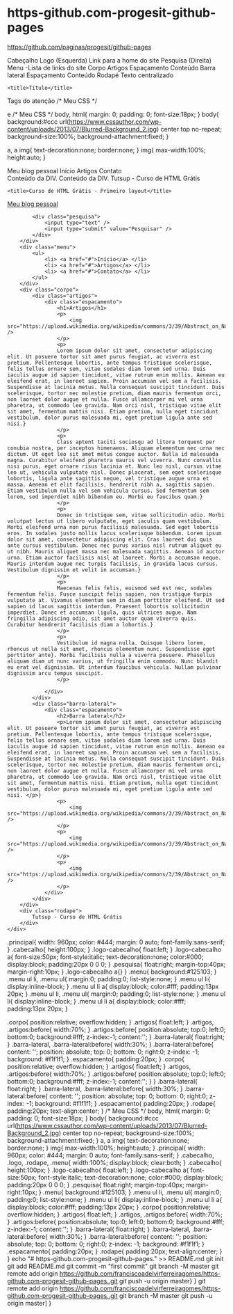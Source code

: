 # https-github.com-progesit-github-pages
https://github.com/paginas/progesit/github-pages


Cabeçalho
Logo (Esquerda)
Link para a home do site
Pesquisa (Direita)
Menu -Lista de links do site
Corpo
Artigos
Espaçamento
Conteúdo
Barra lateral
Espaçamento
Conteúdo
Rodapé
Texto centralizado
	<link rel="stylesheet" type="text/css" href="meuestilo.css">

	<title>Título</title>
</head>

<body>
	Tags do atenção
</body>
/* Meu CSS */

e
/* Meu CSS */ body, html{ margin: 0; padding: 0; font-size:18px; } body{ background:#ccc url(https://www.cssauthor.com/wp-content/uploads/2013/07/Blurred-Background_2.jpg) center top no-repeat; background-size:100%; background-attachment:fixed; }

a, a img{ text-decoration:none; border:none; } img{ max-width:100%; height:auto; }

</div>
<div class="menu">

</div>
<div class="corpo">

</div>
<div class="rodape">

</div>
Meu blog pessoal
Início
Artigos
Contato
</div>
<div class="barra-lateral">

</div>
Conteúdo da DIV.
Conteúdo da DIV.
Tutsup - Curso de HTML Grátis
	<link rel="stylesheet" type="text/css" href="meuestilo.css">

	<title>Curso de HTML Grátis - Primeiro layout</title>
</head>

<body>
	<div class="principal">
		<div class="cabecalho">
			<div class="logo-cabecalho">
				<a href="./">Meu blog pessoal</a>
			</div>
			
			<div class="pesquisa">
				<input type="text" />
				<input type="submit" value="Pesquisar" />
			</div>
		</div>
		<div class="menu">
			<ul>
				<li> <a href="#">Início</a> </li>
				<li> <a href="#">Artigos</a> </li>
				<li> <a href="#">Contato</a> </li>
			</ul>
		</div>
		<div class="corpo">
			<div class="artigos">
				<div class="espacamento">
					<h1>Artigos</h1>
					<p>
						<img src="https://upload.wikimedia.org/wikipedia/commons/3/39/Abstract_on_Nature_%281038152891%29.jpg" />
					</p>
					<p>
					Lorem ipsum dolor sit amet, consectetur adipiscing elit. Ut posuere tortor sit amet purus feugiat, ac viverra est pretium. Pellentesque lobortis, ante tempus tristique scelerisque, felis tellus ornare sem, vitae sodales diam lorem sed urna. Duis iaculis augue id sapien tincidunt, vitae rutrum enim mollis. Aenean eu eleifend erat, in laoreet sapien. Proin accumsan vel sem a facilisis. Suspendisse at lacinia metus. Nulla consequat suscipit tincidunt. Duis scelerisque, tortor nec molestie pretium, diam mauris fermentum orci, non laoreet dolor augue et nulla. Fusce ullamcorper mi vel urna pharetra, ut commodo leo gravida. Nam orci nisl, tristique vitae elit sit amet, fermentum mattis nisi. Etiam pretium, nulla eget tincidunt vestibulum, dolor purus malesuada mi, eget pretium ligula ante sed nisi.}
					</p>
					<p>
					Class aptent taciti sociosqu ad litora torquent per conubia nostra, per inceptos himenaeos. Aliquam elementum nec urna nec dictum. Ut eget leo sit amet metus congue auctor. Nulla id malesuada magna. Curabitur eleifend pharetra mauris vel viverra. Nunc convallis nisi purus, eget ornare risus lacinia et. Nunc leo nisl, cursus vitae leo ut, vehicula vulputate nisl. Donec placerat, sem eget scelerisque lobortis, ligula ante sagittis neque, vel tristique augue urna et massa. Aenean et elit facilisis, hendrerit nibh a, sagittis sapien. Etiam vestibulum nulla vel sem vehicula cursus. Sed fermentum sem lorem, sed imperdiet nibh bibendum eu. Morbi eu faucibus quam.}
					</p>
					<p>
					Donec in tristique sem, vitae sollicitudin odio. Morbi volutpat lectus ut libero vulputate, eget iaculis quam vestibulum. Morbi eleifend urna non purus facilisis malesuada. Sed eget lobortis eros. In sodales justo mollis lacus scelerisque bibendum. Lorem ipsum dolor sit amet, consectetur adipiscing elit. Cras laoreet dui quis ante cursus vestibulum. Donec nec purus varius nisl rutrum aliquet eu ut nibh. Mauris aliquet massa nec malesuada sagittis. Aenean id auctor urna. Etiam auctor facilisis nisl at laoreet. Morbi a accumsan neque. Mauris interdum augue nec turpis facilisis, in gravida lacus cursus. Vestibulum dignissim et velit in accumsan.}
					</p>
					<p>
					Maecenas felis felis, euismod sed est nec, sodales fermentum felis. Fusce suscipit felis sapien, non tristique turpis vulputate at. Vivamus elementum sem in diam porttitor eleifend. Ut sed sapien id lacus sagittis interdum. Praesent lobortis sollicitudin imperdiet. Donec et accumsan ligula, quis ultrices augue. Nam fringilla adipiscing odio, sit amet auctor quam viverra quis. Curabitur hendrerit facilisis diam a lobortis.}
					</p>
					<p>
					Vestibulum id magna nulla. Quisque libero lorem, rhoncus ut nulla sit amet, rhoncus elementum nunc. Suspendisse eget porttitor ante}. Morbi facilisis nulla a viverra posuere. Phasellus aliquam diam ut nunc varius, ut fringilla enim commodo. Nunc blandit eu erat vel dignissim. Ut interdum faucibus vehicula. Nullam pulvinar dignissim arcu tempus suscipit.
					</p>
		
				</div>
			</div>
			<div class="barra-lateral">
				<div class="espacamento">
					<h2>Barra lateral</h2>
					<p>Lorem ipsum dolor sit amet, consectetur adipiscing elit. Ut posuere tortor sit amet purus feugiat, ac viverra est pretium. Pellentesque lobortis, ante tempus tristique scelerisque, felis tellus ornare sem, vitae sodales diam lorem sed urna. Duis iaculis augue id sapien tincidunt, vitae rutrum enim mollis. Aenean eu eleifend erat, in laoreet sapien. Proin accumsan vel sem a facilisis. Suspendisse at lacinia metus. Nulla consequat suscipit tincidunt. Duis scelerisque, tortor nec molestie pretium, diam mauris fermentum orci, non laoreet dolor augue et nulla. Fusce ullamcorper mi vel urna pharetra, ut commodo leo gravida. Nam orci nisl, tristique vitae elit sit amet, fermentum mattis nisi. Etiam pretium, nulla eget tincidunt vestibulum, dolor purus malesuada mi, eget pretium ligula ante sed nisi. </p>}
					<p>
						<img src="https://upload.wikimedia.org/wikipedia/commons/3/39/Abstract_on_Nature_%281038152891%29.jpg" />
					</p>
					<p>
						<img src="https://upload.wikimedia.org/wikipedia/commons/3/39/Abstract_on_Nature_%281038152891%29.jpg" />
					</p>
					<p>
						<img src="https://upload.wikimedia.org/wikipedia/commons/3/39/Abstract_on_Nature_%281038152891%29.jpg" />
					</p>
				</div>
			</div>
		</div>
		<div class="rodape">
			Tutsup - Curso de HTML Grátis
		</div>
	</div>
</body>
.principal{ width: 960px; color: #444; margin: 0 auto; font-family:sans-serif; }
.cabecalho{ height:100px; } .logo-cabecalho{ float:left; } .logo-cabecalho a{ font-size:50px; font-style:italic; text-decoration:none; color:#000; display:block; padding:20px 0 0 0; } .pesquisa{ float:right; margin-top:40px; margin-right:10px; } .logo-cabecalho a{}
}
.menu{ background:#125103; } .menu ul li, .menu ul{ margin:0; padding:0; list-style:none; } .menu ul li{ display:inline-block; } .menu ul li a{ display:block; color:#fff; padding:13px 20px; } .menu ul li, .menu ul{ margin:0; padding:0; list-style:none; } .menu ul li{ display:inline-block; } .menu ul li a{ display:block; color:#fff; padding:13px 20px; }

.corpo{ position:relative; overflow:hidden; } .artigos{ float:left; } .artigos, .artigos:before{ width:70%; } .artigos:before{ position:absolute; top:0; left:0; bottom:0; background:#fff; z-index:-1; content:''; } .barra-lateral{ float:right; } .barra-lateral, .barra-lateral:before{ width:30%; } .barra-lateral:before{ content: ''; position: absolute; top: 0; bottom: 0; right:0; z-index: -1; background: #f1f1f1; } .espacamento{ padding:20px; } .corpo{ position:relative; overflow:hidden; } .artigos{ float:left; } .artigos, .artigos:before{ width:70%; } .artigos:before{ position:absolute; top:0; left:0; bottom:0; background:#fff; z-index:-1; content:''; }
}
.barra-lateral{ float:right; } .barra-lateral, .barra-lateral:before{ width:30%; } .barra-lateral:before{ content: ''; position: absolute; top: 0; bottom: 0; right:0; z-index: -1; background: #f1f1f1; } .espacamento{ padding:20px; } .rodape{ padding:20px; text-align:center; } /* Meu CSS */ body, html{ margin: 0; padding: 0; font-size:18px; } body{ background:#ccc url(https://www.cssauthor.com/wp-content/uploads/2013/07/Blurred-Background_2.jpg) center top no-repeat; background-size:100%; background-attachment:fixed; } a, a img{ text-decoration:none; border:none; } img{ max-width:100%; height:auto; } .principal{ width: 960px; color: #444; margin: 0 auto; font-family:sans-serif; } .cabecalho, .logo, .rodape, .menu{ width:100%; display:block; clear:both; } .cabecalho{ height:100px; } .logo-cabecalho{ float:left; } .logo-cabecalho a{ font-size:50px; font-style:italic; text-decoration:none; color:#000; display:block; padding:20px 0 0 0; } .pesquisa{ float:right; margin-top:40px; margin-right:10px; } .menu{ background:#125103; } .menu ul li, .menu ul{ margin:0; padding:0; list-style:none; } .menu ul li{ display:inline-block; } .menu ul li a{ display:block; color:#fff; padding:13px 20px; } .corpo{ position:relative; overflow:hidden; } .artigos{ float:left; } .artigos, .artigos:before{ width:70%; } .artigos:before{ position:absolute; top:0; left:0; bottom:0; background:#fff; z-index:-1; content:''; } .barra-lateral{ float:right; } .barra-lateral, .barra-lateral:before{ width:30%; } .barra-lateral:before{ content: ''; position: absolute; top: 0; bottom: 0; right:0; z-index: -1; background: #f1f1f1; } .espacamento{ padding:20px; } .rodape{ padding:20px; text-align:center; }
}
echo "# https-github.com-progesit-github-pages." >> README.md
git init
git add README.md
git commit -m "first commit"
git branch -M master
git remote add origin https://github.com/franciscoadelvirferreiragomes/https-github.com-progesit-github-pages..git
git push -u origin master}
}
git remote add origin https://github.com/franciscoadelvirferreiragomes/https-github.com-progesit-github-pages..git
git branch -M master
git push -u origin master]
}


